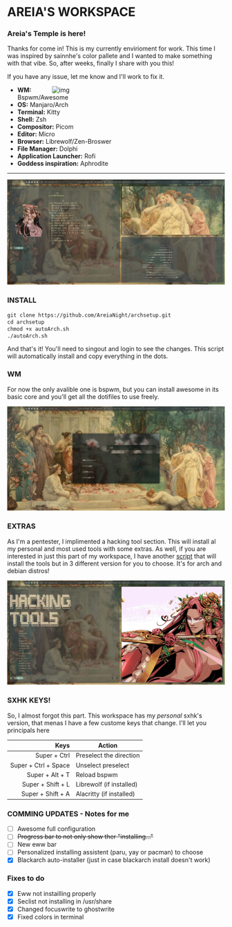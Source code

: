 # AREIA'S WORKSPACE

<!-- INFORMATION -->

### Areia's Temple is here!

Thanks for come in! This is my currently envirioment for work. This time I was inspired by sainnhe's color pallete and I wanted to make something with that vibe. 
So, after weeks, finally I share with you this! 

If you have any issue, let me know and I'll work to fix it. 

<img src="https://www.zdnet.com/a/img/resize/923edcf67ff2f8941ace868be7c135826c33248a/2015/01/06/c7d33b7a-7df5-42fe-b6ef-9949396d500e/logo5.png?width=770&height=578&fit=crop&format=pjpg&auto=webp" alt="img" align="right" width="400px">

- **WM:** Bspwm/Awesome
- **OS:** Manjaro/Arch
- **Terminal:** Kitty
- **Shell:** Zsh
- **Compositor:** Picom
- **Editor:** Micro
- **Browser:** Librewolf/Zen-Broswer
- **File Manager:** Dolphi
- **Application Launcher:** Rofi
- **Goddess inspiration:** Aphrodite

---

![ ](https://github.com/AreiaNight/archsetup/blob/main/screnshots/pic1.jpg?raw=true)


### INSTALL

```
git clone https://github.com/AreiaNight/archsetup.git
cd archsetup
chmod +x autoArch.sh 
./autoArch.sh
```
And that's it! You'll need to singout and login to see the changes. This script will automatically install and copy everything in the dots.

### WM

For now the only avalible one is bspwm, but you can install awesome in its basic core and you'll get all the dotifiles to use freely. 

![ ](https://github.com/AreiaNight/archsetup/blob/main/screnshots/rofi.jpg?raw=true)

### EXTRAS

As I'm a pentester, I implimented a hacking tool section. This will install al my personal and most used tools with some extras. As well, if you are interested in just this part of my workspace, I have another [script](https://github.com/AreiaNight/my_tools.git) that will install the tools but in 3 different version for you to choose. It's for arch and debian distros!

![ ](https://github.com/AreiaNight/archsetup/blob/main/screnshots/tools.jpg?raw=true)


### SXHK KEYS!

So, I almost forgot this part. This workspace has my *personal* sxhk's version, that menas I have a few custome keys that change. I'll let you principals here

| Keys | Action |
|-----:|---------------|
| Super + Ctrl | Preselect the direction |
| Super + Ctrl + Space | Unselect preselect |
| Super + Alt + T | Reload bspwm |
| Super + Shift + L | Librewolf (if installed) |
| Super + Shift + A | Alacritty (if installed) |




### COMMING UPDATES - Notes for me

- [ ] Awesome full configuration
- [ ] ~~Progress bar to not only show ther "installing..."~~
- [ ] New eww bar
- [ ] Personalized installing assistent (paru, yay or pacman) to choose 
- [x] Blackarch auto-installer (just in case blackarch install doesn't work)

### Fixes to do
- [x] Eww not instailling properly 
- [x] Seclist not installing in /usr/share
- [x] Changed focuswrite to ghostwrite 
- [x] Fixed colors in terminal

